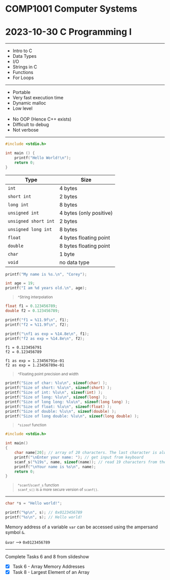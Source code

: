 # COMP1001 Computer Systems
# 2023-10-30 C Programming I

---

- Intro to C
- Data Types
- I/O
- Strings in C
- Functions
- For Loops

---

- Portable
- Very fast execution time
- Dynamic malloc
- Low level
<br><br>
- No OOP (Hence C++ exists)
- Difficult to debug
- Not verbose

---

```c
#include <stdio.h>

int main () {
    printf("Hello World!\n");
    return 0;
}
```

Type | Size
--- | ---
`int` | 4 bytes
`short int` | 2 bytes
`long int` | 8 bytes
`unsigned int` | 4 bytes (only positive)
`unsigned short int` | 2 bytes
`unsigned long int` | 8 bytes
`float` | 4 bytes floating point
`double` | 8 bytes floating point
`char` | 1 byte
`void` | no data type

```c
printf("My name is %s.\n", "Corey");

int age = 19;
printf("I am %d years old.\n", age);
```
> <sub>^String interpolation</sub>

```c
float f1 = 0.123456789;
double f2 = 0.123456789;

printf("f1 = %11.9f\n", f1);
printf("f2 = %11.9f\n", f2);

printf("\nf1 as exp = %14.8e\n", f1);
printf("f2 as exp = %14.8e\n", f2);
```
```
f1 = 0.123456791
f2 = 0.123456789

f1 as exp = 1.23456791e-01
f2 as exp = 1.23456789e-01
```
> <sub>^Floating point precision and width</sub>

```c
printf("Size of char: %lu\n", sizeof(char) );
printf("Size of short: %lu\n", sizeof(short) );
printf("Size of int: %lu\n", sizeof(int) );
printf("Size of long: %lu\n", sizeof(long) );
printf("Size of long long: %lu\n", sizeof(long long) );
printf("Size of float: %lu\n", sizeof(float) );
printf("Size of double: %lu\n", sizeof(double) );
printf("Size of long double: %lu\n", sizeof(long double) );
```
> <sub>^`sizeof` function</sub>

```c
#include <stdio.h>

int main()
{
    char name[20]; // array of 20 characters. The last character is always a terminating zero
    printf("\nEnter your name: "); // get input from keyboard
    scanf_s("%19s", name, sizeof(name)); // read 19 characters from the keyboard and store them into the name[] array.
    printf("\nYour name is %s\n", name);
    return 0;
}
```
> <sub>^`scanf`/`scanf_s` function <br>
> `scanf_s()` is a more secure version of `scanf()`.</sub>

---

```c
char *s = "Hello world!";

printf("%p\n", s); // 0x0123456789
printf("%s\n", s); // Hello world!
```

Memory address of a variable `var` can be accessed using the ampersand symbol `&`.

`&var` --> `0x0123456789`

---

Complete Tasks 6 and 8 from slideshow
- [x] Task 6 - Array Memory Addresses
- [x] Task 8 - Largest Element of an Array